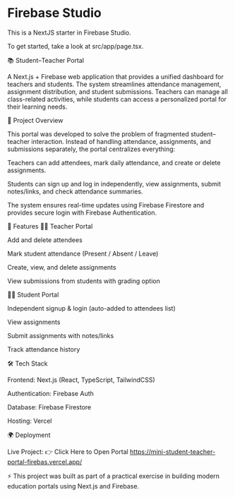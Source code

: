 # Firebase Studio

This is a NextJS starter in Firebase Studio.

To get started, take a look at src/app/page.tsx.


📚 Student–Teacher Portal

A Next.js + Firebase web application that provides a unified dashboard for teachers and students. The system streamlines attendance management, assignment distribution, and student submissions. Teachers can manage all class-related activities, while students can access a personalized portal for their learning needs.

🚀 Project Overview

This portal was developed to solve the problem of fragmented student–teacher interaction. Instead of handling attendance, assignments, and submissions separately, the portal centralizes everything:

Teachers can add attendees, mark daily attendance, and create or delete assignments.

Students can sign up and log in independently, view assignments, submit notes/links, and check attendance summaries.

The system ensures real-time updates using Firebase Firestore and provides secure login with Firebase Authentication.

🔹 Features
👩‍🏫 Teacher Portal

Add and delete attendees

Mark student attendance (Present / Absent / Leave)

Create, view, and delete assignments

View submissions from students with grading option

👨‍🎓 Student Portal

Independent signup & login (auto-added to attendees list)

View assignments

Submit assignments with notes/links

Track attendance history

🛠️ Tech Stack

Frontend: Next.js (React, TypeScript, TailwindCSS)

Authentication: Firebase Auth

Database: Firebase Firestore

Hosting: Vercel

🌍 Deployment

Live Project: 👉 Click Here to Open Portal    https://mini-student-teacher-portal-firebas.vercel.app/

⚡ This project was built as part of a practical exercise in building modern education portals using Next.js and Firebase.
